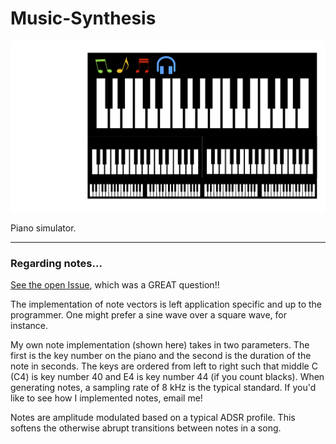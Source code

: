# Music-Synthesis

<img src="images/music_synth.png" img>

Piano simulator.

---

### Regarding notes...
 <a href="https://www.github.com/dm20/Music-Synthesis/issues/1/">See the open Issue</a>, which was a GREAT question!!

The implementation of note vectors is left application specific and up to the programmer. One might prefer a sine wave over a square wave, for instance.

My own note implementation (shown here) takes in two parameters. The first is the key number on the piano and the second is the duration of the note in seconds. The keys are ordered from left to right such that middle C (C4) is key number 40 and E4 is key number 44 (if you count blacks). When generating notes, a sampling rate of 8 kHz is the typical standard. If you'd like to see how I implemented notes, email me!

Notes are amplitude modulated based on a typical ADSR profile. This softens the otherwise abrupt transitions between notes in a song.
